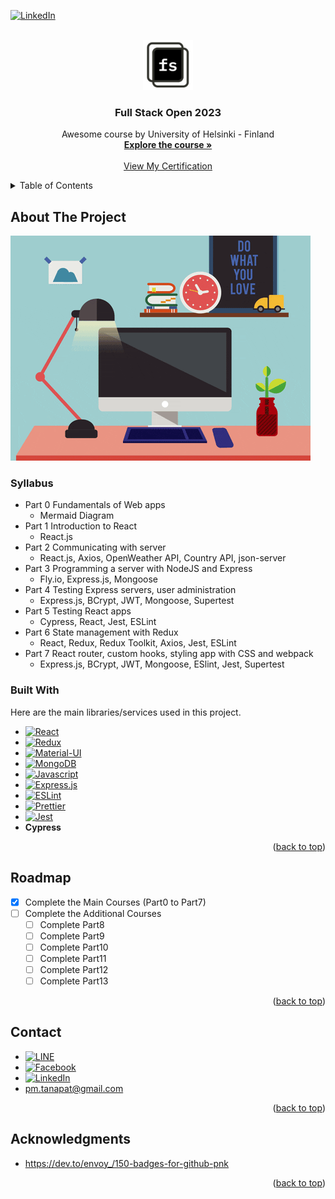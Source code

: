<a name="readme-top"></a>

<!-- PROJECT SHIELDS -->

[![LinkedIn][linkedin-shield]][linkedin-url]

<!-- PROJECT LOGO -->
<br />
<div align="center">
  <a href="https://github.com/othneildrew/Best-README-Template">
    <img src="images/full_stack_open_logo.jpeg" alt="Logo" width="80" height="80">
  </a>

  <h3 align="center">Full Stack Open 2023</h3>

  <p align="center">
    Awesome course by University of Helsinki - Finland
    <br />
    <a href="https://fullstackopen.com/en"><strong>Explore the course »</strong></a>
    <br />
    <br />
    <a href="https://studies.cs.helsinki.fi/stats/api/certificate/fullstackopen/en/30a565dce9970ed879fa23359d618d7e">View My Certification</a>
  </p>
</div>

<!-- TABLE OF CONTENTS -->
<details>
  <summary>Table of Contents</summary>
  <ol>
    <li>
      <a href="#about-the-project">About The Project</a>
      <ul>
        <li><a href="#built-with">Built With</a></li>
        <li><a href="#syllabus">Syllabus</a></li>
      </ul>
    </li>
    <li><a href="#roadmap">Roadmap</a></li>
    <li><a href="#contact">Contact</a></li>
    <li><a href="#acknowledgments">Acknowledgments</a></li>
  </ol>
</details>

<!-- ABOUT THE PROJECT -->

## About The Project

[![Project][project-screenshot]](https://fullstackopen.com/en)

### Syllabus

- Part 0 Fundamentals of Web apps
  - Mermaid Diagram
- Part 1 Introduction to React
  - React.js
- Part 2 Communicating with server
  - React.js, Axios, OpenWeather API, Country API, json-server
- Part 3 Programming a server with NodeJS and Express
  - Fly.io, Express.js, Mongoose
- Part 4 Testing Express servers, user administration
  - Express.js, BCrypt, JWT, Mongoose, Supertest
- Part 5 Testing React apps
  - Cypress, React, Jest, ESLint
- Part 6 State management with Redux
  - React, Redux, Redux Toolkit, Axios, Jest, ESLint
- Part 7 React router, custom hooks, styling app with CSS and webpack
  - Express.js, BCrypt, JWT, Mongoose, ESlint, Jest, Supertest

### Built With

Here are the main libraries/services used in this project.

- [![React][react-shield]][react-url]
- [![Redux][redux-shield]][redux-url]
- [![Material-UI][mui-shield]][mui-url]
- [![MongoDB][mongodb-shield]][mongodb-url]
- [![Javascript][js-shield]][js-url]
- [![Express.js][expressjs-shield]][expressjs-url]
- [![ESLint][eslint-shield]][eslint-url]
- [![Prettier][prettier-shield]][prettier-url]
- [![Jest][jest-shield]][jest-url]
- <b>Cypress</b>

<p align="right">(<a href="#readme-top">back to top</a>)</p>

<!-- ROADMAP -->

## Roadmap

- [x] Complete the Main Courses (Part0 to Part7)
- [ ] Complete the Additional Courses
  - [ ] Complete Part8
  - [ ] Complete Part9
  - [ ] Complete Part10
  - [ ] Complete Part11
  - [ ] Complete Part12
  - [ ] Complete Part13

<p align="right">(<a href="#readme-top">back to top</a>)</p>

<!-- CONTACT -->

## Contact

- [![LINE][line-shield]][line-qr-url]
- [![Facebook][fb-shield]][fb-url]
- [![LinkedIn][linkedin-shield]][linkedin-url]
- pm.tanapat@gmail.com

<p align="right">(<a href="#readme-top">back to top</a>)</p>

## Acknowledgments

- https://dev.to/envoy_/150-badges-for-github-pnk

<p align="right">(<a href="#readme-top">back to top</a>)</p>

<!-- Links -->

[linkedin-shield]: https://img.shields.io/badge/LinkedIn-0077B5?style=for-the-badge&logo=linkedin&logoColor=white
[linkedin-url]: https://www.linkedin.com/in/peemtanapat/
[fb-shield]: https://img.shields.io/badge/Facebook-1877F2?style=for-the-badge&logo=facebook&logoColor=white
[fb-url]: https://www.linkedin.com/in/peemtanapat/
[project-screenshot]: images/project.gif
[react-shield]: https://img.shields.io/badge/React-20232A?style=for-the-badge&logo=react&logoColor=61DAFB
[react-url]: https://reactjs.org/
[redux-shield]: https://img.shields.io/badge/Redux-593D88?style=for-the-badge&logo=redux&logoColor=white
[redux-url]: https://redux.js.org/
[mui-shield]: https://img.shields.io/badge/Material--UI-0081CB?style=for-the-badge&logo=material-ui&logoColor=white
[mui-url]: https://mui.com/
[line-shield]: https://img.shields.io/badge/Line-00C300?style=for-the-badge&logo=line&logoColor=white
[line-qr-url]: https://line.me/ti/p/fwrRabIC5I
[node-shield]: https://img.shields.io/badge/Node.js-43853D?style=for-the-badge&logo=node.js&logoColor=white
[node-url]: https://nodejs.org/en
[mongodb-shield]: https://img.shields.io/badge/MongoDB-4EA94B?style=for-the-badge&logo=mongodb&logoColor=white
[mongodb-url]: https://www.mongodb.com/
[jest-shield]: https://img.shields.io/badge/Jest-323330?style=for-the-badge&logo=Jest&logoColor=white
[jest-url]: https://jestjs.io/
[js-shield]: https://img.shields.io/badge/JavaScript-323330?style=for-the-badge&logo=javascript&logoColor=F7DF1E
[js-url]: https://developer.mozilla.org/en-US/docs/Web/JavaScript
[expressjs-shield]: https://img.shields.io/badge/Express.js-404D59?style=for-the-badge
[expressjs-url]: https://expressjs.com/
[eslint-shield]: https://img.shields.io/badge/eslint-3A33D1?style=for-the-badge&logo=eslint&logoColor=white
[eslint-url]: https://eslint.org/
[prettier-shield]: https://img.shields.io/badge/prettier-1A2C34?style=for-the-badge&logo=prettier&logoColor=F7BA3E
[prettier-url]: https://prettier.io/
